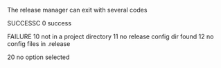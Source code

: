 The release manager can exit with several codes

SUCCESSC
0 	success

FAILURE
10	not in a project directory
11	no release config dir found
12	no config files in .release

20	no option selected

